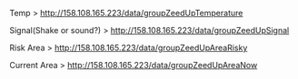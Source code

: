 Temp > http://158.108.165.223/data/groupZeedUpTemperature

Signal(Shake or sound?) > http://158.108.165.223/data/groupZeedUpSignal

Risk Area > http://158.108.165.223/data/groupZeedUpAreaRisky

Current Area > http://158.108.165.223/data/groupZeedUpAreaNow



